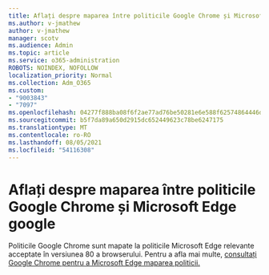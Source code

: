 ```yaml
---
title: Aflați despre maparea între politicile Google Chrome și Microsoft Edge google
ms.author: v-jmathew
author: v-jmathew
manager: scotv
ms.audience: Admin
ms.topic: article
ms.service: o365-administration
ROBOTS: NOINDEX, NOFOLLOW
localization_priority: Normal
ms.collection: Adm_O365
ms.custom:
- "9003843"
- "7097"
ms.openlocfilehash: 04277f888ba08f6f2ae77ad76be50281e6e588f62574864446d0d62de6e0401b
ms.sourcegitcommit: b5f7da89a650d2915dc652449623c78be6247175
ms.translationtype: MT
ms.contentlocale: ro-RO
ms.lasthandoff: 08/05/2021
ms.locfileid: "54116308"
---
```

# <a name="learn-about-mapping-between-google-chrome-policies-and-microsoft-edge-policies"></a>Aflați despre maparea între politicile Google Chrome și Microsoft Edge google

Politicile Google Chrome sunt mapate la politicile Microsoft Edge relevante acceptate în versiunea 80 a browserului. Pentru a afla mai multe, [consultați Google Chrome pentru a Microsoft Edge maparea politicii.](https://go.microsoft.com/fwlink/?linkid=2141933)
